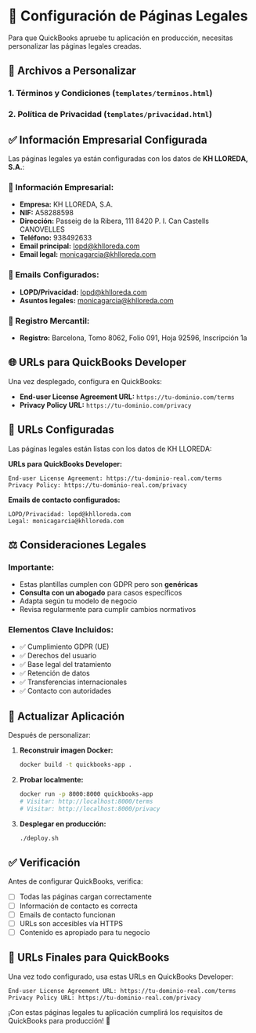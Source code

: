 # 📄 Configuración de Páginas Legales

Para que QuickBooks apruebe tu aplicación en producción, necesitas personalizar las páginas legales creadas.

## 🔧 **Archivos a Personalizar**

### **1. Términos y Condiciones** (`templates/terminos.html`)
### **2. Política de Privacidad** (`templates/privacidad.html`)

## ✅ **Información Empresarial Configurada**

Las páginas legales ya están configuradas con los datos de **KH LLOREDA, S.A.**:

### **📍 Información Empresarial:**
- **Empresa:** KH LLOREDA, S.A.
- **NIF:** A58288598
- **Dirección:** Passeig de la Ribera, 111 8420 P. I. Can Castells CANOVELLES
- **Teléfono:** 938492633
- **Email principal:** lopd@khlloreda.com
- **Email legal:** monicagarcia@khlloreda.com

### **📧 Emails Configurados:**
- **LOPD/Privacidad:** lopd@khlloreda.com
- **Asuntos legales:** monicagarcia@khlloreda.com

### **🏢 Registro Mercantil:**
- **Registro:** Barcelona, Tomo 8062, Folio 091, Hoja 92596, Inscripción 1a

## 🌐 **URLs para QuickBooks Developer**

Una vez desplegado, configura en QuickBooks:

- **End-user License Agreement URL:** `https://tu-dominio.com/terms`
- **Privacy Policy URL:** `https://tu-dominio.com/privacy`

## 🎯 **URLs Configuradas**

Las páginas legales están listas con los datos de KH LLOREDA:

**URLs para QuickBooks Developer:**
```
End-user License Agreement: https://tu-dominio-real.com/terms
Privacy Policy: https://tu-dominio-real.com/privacy
```

**Emails de contacto configurados:**
```
LOPD/Privacidad: lopd@khlloreda.com
Legal: monicagarcia@khlloreda.com
```

## ⚖️ **Consideraciones Legales**

### **Importante:**
- Estas plantillas cumplen con GDPR pero son **genéricas**
- **Consulta con un abogado** para casos específicos
- Adapta según tu modelo de negocio
- Revisa regularmente para cumplir cambios normativos

### **Elementos Clave Incluidos:**
- ✅ Cumplimiento GDPR (UE)
- ✅ Derechos del usuario
- ✅ Base legal del tratamiento
- ✅ Retención de datos
- ✅ Transferencias internacionales
- ✅ Contacto con autoridades

## 🔄 **Actualizar Aplicación**

Después de personalizar:

1. **Reconstruir imagen Docker:**
   ```bash
   docker build -t quickbooks-app .
   ```

2. **Probar localmente:**
   ```bash
   docker run -p 8000:8000 quickbooks-app
   # Visitar: http://localhost:8000/terms
   # Visitar: http://localhost:8000/privacy
   ```

3. **Desplegar en producción:**
   ```bash
   ./deploy.sh
   ```

## ✅ **Verificación**

Antes de configurar QuickBooks, verifica:

- [ ] Todas las páginas cargan correctamente
- [ ] Información de contacto es correcta
- [ ] Emails de contacto funcionan
- [ ] URLs son accesibles vía HTTPS
- [ ] Contenido es apropiado para tu negocio

## 🎯 **URLs Finales para QuickBooks**

Una vez todo configurado, usa estas URLs en QuickBooks Developer:

```
End-user License Agreement URL: https://tu-dominio-real.com/terms
Privacy Policy URL: https://tu-dominio-real.com/privacy
```

¡Con estas páginas legales tu aplicación cumplirá los requisitos de QuickBooks para producción! 🎉